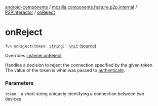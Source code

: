 [android-components](../../index.md) / [mozilla.components.feature.p2p.internal](../index.md) / [P2PInteractor](index.md) / [onReject](./on-reject.md)

# onReject

`fun onReject(token: `[`String`](https://kotlinlang.org/api/latest/jvm/stdlib/kotlin/-string/index.html)`): `[`Unit`](https://kotlinlang.org/api/latest/jvm/stdlib/kotlin/-unit/index.html) [(source)](https://github.com/mozilla-mobile/android-components/blob/master/components/feature/p2p/src/main/java/mozilla/components/feature/p2p/internal/P2PInteractor.kt#L67)

Overrides [Listener.onReject](../../mozilla.components.feature.p2p.view/-p2-p-view/-listener/on-reject.md)

Handles a decision to reject the connection specified by the given token. The value
of the token is what was passed to [authenticate](../../mozilla.components.feature.p2p.view/-p2-p-view/authenticate.md).

### Parameters

`token` - a short string uniquely identifying a connection between two devices